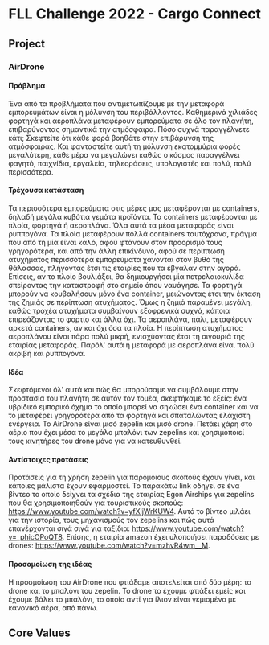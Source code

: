 # FLL Challenge 2022 - Cargo Connect

## Project
### AirDrone
#### Πρόβλημα
Ένα από τα προβλήματα που αντιμετωπίζουμε με την μεταφορά εμπορευμάτων είναι η μόλυνση του περιβάλλοντος. Καθημερινά χιλιάδες φορτηγά και αεροπλάνα μεταφέρουν εμπορεύματα σε όλο τον πλανήτη, επιβαρύνοντας σημαντικά την ατμόσφαιρα. Πόσο συχνά παραγγέλνετε κάτι; Σκεφτείτε ότι κάθε φορά βοηθάτε στην επιβάρυνση της ατμόσφαιρας. Και φανταστείτε αυτή τη μόλυνση εκατομμύρια φορές μεγαλύτερη, κάθε μέρα να μεγαλώνει καθώς ο κόσμος παραγγέλνει φαγητό, παιχνίδια, εργαλεία, τηλεοράσεις, υπολογιστές και πολύ, πολύ περισσότερα.
#### Τρέχουσα κατάσταση
Τα περισσότερα εμπορεύματα στις μέρες μας μεταφέρονται με containers, δηλαδή μεγάλα κυβότια γεμάτα προϊόντα. Τα containers μεταφέρονται με πλοία, φορτηγά ή αεροπλάνα. Όλα αυτά τα μέσα μεταφοράς είναι ρυππογόνα. Τα πλοία μεταφέρουν πολλά containers ταυτόχρονα, πράγμα που από τη μία είναι καλό, αφού φτάνουν στον προορισμό τους γρηγορότερα, και από την άλλη επικίνδυνο, αφού σε περίπτωση ατυχήματος περισσότερα εμπορεύματα χάνονται στον βυθό της θάλασσας, πλήγοντας έτσι τις εταιρίες που τα έβγαλαν στην αγορά. Επίσεις, αν το πλοίο βουλιάξει, θα δημιουργήσει μία πετρελαιοκυλίδα σπείροντας την καταστροφή στο σημείο όπου ναυάγησε. Τα φορτηγά μπορούν να κουβαλήσουν μόνο ένα container, μειώνοντας έτσι την έκταση της ζημιάς σε περίπτωση ατυχήματος. Όμως η ζημιά παραμένει μεγάλη, καθώς τροχέα ατυχήματα συμβαίνουν εξοφρενικά συχνά, κάποια επιρεάζοντας το φορτίο και άλλα όχι. Τα αεροπλάνα, πάλι, μεταφέρουν αρκετά containers, αν και όχι όσα τα πλοία. Η περίπτωση ατυχήματος αεροπλάνου είναι πάρα πολύ μικρή, ενισχύοντας έτσι τη σιγουριά της εταιρίας μεταφοράς. Παρόλ' αυτά η μεταφορά με αεροπλάνα είναι πολύ ακριβή και ρυππογόνα.
#### Ιδέα
Σκεφτόμενοι όλ' αυτά και πώς θα μπορούσαμε να συμβάλουμε στην προστασία του πλανήτη σε αυτόν τον τομέα, σκεφτήκαμε το εξείς: ένα υβριδικό εμπορικό όχημα το οποίο μπορεί να σηκώσει ένα container και να το μεταφέρει γρηγορότερα από τα φορτηγά και σπαταλώντας ελάχιστη ενέργεια. Το AirDrone είναι μισό zepelin και μισό drone. Πετάει χάρη στο αέριο που έχει μέσα το μεγάλο μπαλόνι των zepelins και χρησιμοποιεί τους κινητήρες του drone μόνο για να κατευθυνθεί.
#### Αντίστοιχες προτάσεις
Προτάσεις για τη χρήση zepelin για παρόμοιους σκοπούς έχουν γίνει, και κάποιες μάλιστα έχουν εφαρμοστεί. Το παρακάτω link οδηγεί σε ένα βίντεο το οποίο δείχνει τα σχέδια της εταιρίας Egon Airships για zepelins που θα χρησιμοποιηθούν για τουριστικούς σκοπούς: https://www.youtube.com/watch?v=yfXljWrKUW4. Αυτό το βίντεο μιλάει για την ιστορία, τους μηχανισμούς τον zepelins και πώς αυτά επανέρχονται σιγά σιγά για ταξίδια: https://www.youtube.com/watch?v=_phicOPoQT8. Επίσης, η εταιρία amazon έχει υλοποιήσει παραδόσεις με drones: https://www.youtube.com/watch?v=mzhvR4wm__M.
####  Προσομοίωση της ιδέας
Η προσμοίωση του AirDrone που φτιάξαμε αποτελείται από δύο μέρη: το drone και το μπαλόνι του zepelin. Το drone το έχουμε φτιάξει εμείς και έχουμε βάλει το μπαλόνι, το οποίο αντί για ίλιον είναι γεμισμένο με κανονικό αέρα, από πάνω.
## Core Values
